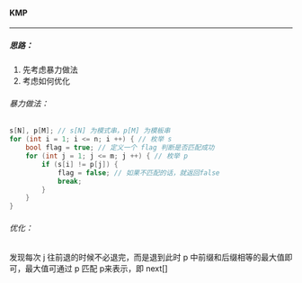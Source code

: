 #### KMP

------------------

##### 思路：

1. 先考虑暴力做法
2. 考虑如何优化

###### 暴力做法：

```c++
s[N], p[M]; // s[N] 为模式串，p[M] 为模板串
for (int i = 1; i <= n; i ++) { // 枚举 s
    bool flag = true; // 定义一个 flag 判断是否匹配成功
    for (int j = 1; j <= m; j ++) { // 枚举 p
        if (s[i] != p[j]) {
            flag = false; // 如果不匹配的话，就返回false
            break;
        }
    }
}
```

###### 优化：

发现每次 j 往前退的时候不必退完，而是退到此时 p 中前缀和后缀相等的最大值即可，最大值可通过 p 匹配 p来表示，即 next[]